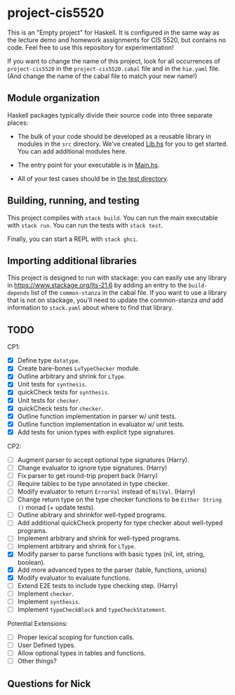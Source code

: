 # project-cis5520

This is an "Empty project" for Haskell. It is configured in the same way as
the lecture demo and homework assignments for CIS 5520, but contains no
code. Feel free to use this repository for experimentation!

If you want to change the name of this project, look for all occurrences of
`project-cis5520` in the `project-cis5520.cabal` file and in the `hie.yaml` 
file. (And change the name of the cabal file to match your new name!)

## Module organization

Haskell packages typically divide their source code into three separate places:

  - The bulk of your code should be developed as a reusable library in 
    modules in the `src` directory. We've created [Lib.hs](src/Lib.hs) 
    for you to get started. You can add additional modules here.
  
  - The entry point for your executable is in [Main.hs](app/Main.hs). 
  
  - All of your test cases should be in [the test directory](test/Spec.hs).

## Building, running, and testing

This project compiles with `stack build`. 
You can run the main executable with `stack run`.
You can run the tests with `stack test`. 

Finally, you can start a REPL with `stack ghci`.

## Importing additional libraries

This project is designed to run with stackage: you can easily use any library
in https://www.stackage.org/lts-21.6 by adding an entry to the
`build-depends` list of the `common-stanza` in the cabal file. If you want to
use a library that is not on stackage, you'll need to update the common-stanza
*and* add information to `stack.yaml` about where to find that library.

## TODO 
CP1:
- [x] Define type `datatype`.
- [x] Create bare-bones `LuTypeChecker` module.
- [x] Outline arbitrary and shrink for `LType`.
- [x] Unit tests for `synthesis`.
- [x] quickCheck tests for `synthesis`.
- [x] Unit tests for `checker`.
- [x] quickCheck tests for `checker`.
- [x] Outline function implementation in parser w/ unit tests.
- [x] Outline function implementation in evaluator w/ unit tests.
- [x] Add tests for union types with explicit type signatures.

CP2:
- [ ] Augment parser to accept optional type signatures (Harry).
- [ ] Change evaluator to ignore type signatures. (Harry)
- [ ] Fix parser to get round-trip propert back (Harry)
- [ ] Require tables to be type annotated in type checker. 
- [ ] Modify evaluator to return `ErrorVal` instead of `NilVal`. (Harry)
- [ ] Change return type on the type checker functions to be `Either String ()` monad (+ update tests). 
- [ ] Outline abitrary and shrinkfor well-typed programs.
- [ ] Add additional quickCheck property for type checker about well-typed programs.
- [ ] Implement arbitrary and shrink for well-typed programs. 
- [ ] Implement arbitrary and shrink for `LType`.
- [x] Modify parser to parse functions with basic types (nil, int, string, boolean). 
- [x] Add more advanced types to the parser (table, functions, unions)
- [x] Modify evaluator to evaluate functions.
- [ ] Extend E2E tests to include type checking step. (Harry)
- [ ] Implement `checker`. 
- [ ] Implement `synthesis`.
- [ ] Implement `typeCheckBlock` and `typeCheckStatement`.

Potential Extensions:
- [ ] Proper lexical scoping for function calls. 
- [ ] User Defined types.
- [ ] Allow optional types in tables and functions. 
- [ ] Other things?

## Questions for Nick 


